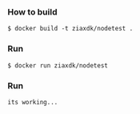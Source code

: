 ### How to build
`$ docker build -t ziaxdk/nodetest .`
### Run
`$ docker run ziaxdk/nodetest`
### Run
`its working...`
